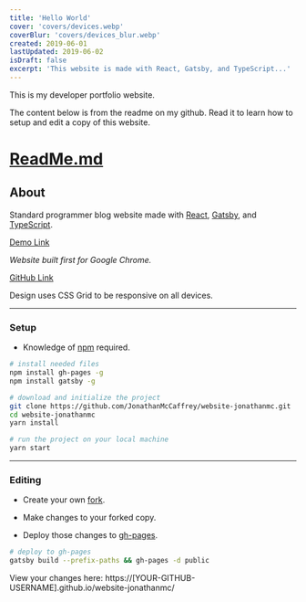 ```yaml
---
title: 'Hello World'
cover: 'covers/devices.webp'
coverBlur: 'covers/devices_blur.webp'
created: 2019-06-01
lastUpdated: 2019-06-02
isDraft: false
excerpt: 'This website is made with React, Gatsby, and TypeScript...'
---
```


This is my developer portfolio website.

The content below is from the readme on my github. Read it to learn how to setup and edit a copy of this website.

# [ReadMe.md](https://github.com/JonathanMcCaffrey/website-jonathanmc/blob/master/README.md)

## About

Standard programmer blog website made with [React](https://reactjs.org/), [Gatsby](https://www.gatsbyjs.org/), and [TypeScript](https://www.typescriptlang.org/).

[Demo Link](https://jonathanmccaffrey.github.io/website-jonathanmc/)

_Website built first for Google Chrome._

[GitHub Link](https://github.com/JonathanMcCaffrey/website-jonathanmc)

Design uses CSS Grid to be responsive on all devices.

---

### Setup

- Knowledge of [npm](https://www.npmjs.com/) required.

```bash
# install needed files
npm install gh-pages -g
npm install gatsby -g
```

```bash
# download and initialize the project
git clone https://github.com/JonathanMcCaffrey/website-jonathanmc.git
cd website-jonathanmc
yarn install
```

```bash
# run the project on your local machine
yarn start
```

---

### Editing

- Create your own [fork](https://help.github.com/en/articles/fork-a-repo).

- Make changes to your forked copy.

- Deploy those changes to [gh-pages](https://pages.github.com/).

```bash
# deploy to gh-pages
gatsby build --prefix-paths && gh-pages -d public
```

View your changes here: https://[YOUR-GITHUB-USERNAME].github.io/website-jonathanmc/
